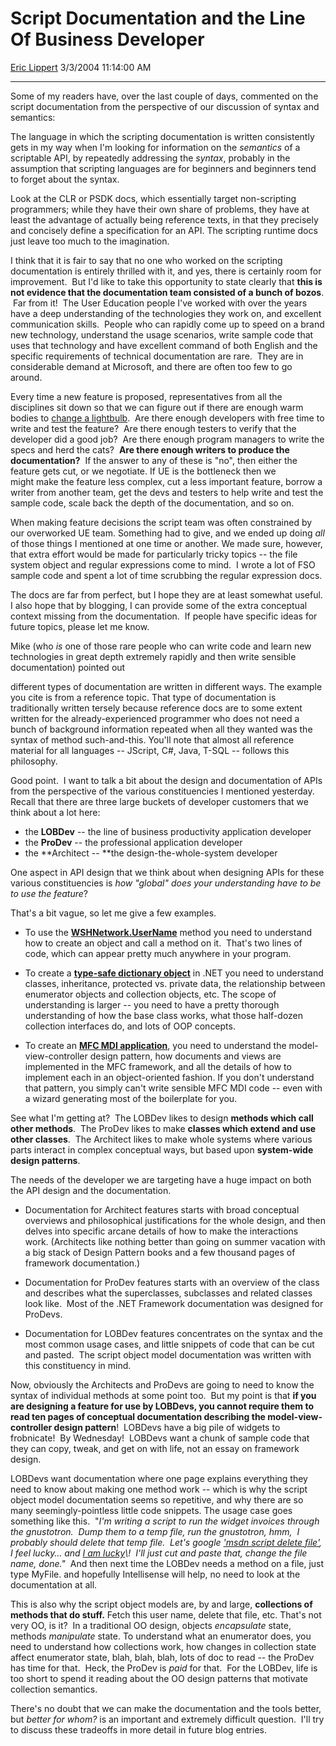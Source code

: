 <div id="page">

# Script Documentation and the Line Of Business Developer

[Eric Lippert](https://social.msdn.microsoft.com/profile/Eric%20Lippert) 3/3/2004 11:14:00 AM

-----

<div id="content">

<span>Some of my readers have, over the last couple of days, commented on the script documentation from the perspective of our discussion of syntax and semantics: </span>

<span></span>

<span>The language in which the scripting documentation is written consistently gets in my way when I'm looking for information on the *<span>semantics</span>* of a scriptable API, by repeatedly addressing the *<span>syntax</span>*, probably in the assumption that scripting languages are for beginners and beginners tend to forget about the syntax.</span><span> </span>

<span></span>

<span>Look at the CLR or PSDK docs, which essentially target non-scripting programmers; while they have their own share of problems, they have at least the advantage of actually being reference texts, in that they precisely and concisely define a specification for an API. The scripting runtime docs just leave too much to the imagination.</span><span> </span>

<span></span>

<span>I think that it is fair to say that no one who worked on the scripting documentation is entirely thrilled with it, and yes, there is certainly room for improvement.  But I'd like to take this opportunity to state clearly that **<span>this is not evidence that the documentation team consisted of a bunch of bozos</span>**.  Far from it\!  The User Education people I've worked with over the years have a deep understanding of the technologies they work on, and excellent communication skills.  People who can rapidly come up to speed on a brand new technology, understand the usage scenarios, write sample code that uses that technology and have excellent command of both English and the specific requirements of technical documentation are rare.  They are in considerable demand at Microsoft, and there are often too few to go around. </span>

<span>Every time a new feature is proposed, representatives from all the disciplines sit down so that we can figure out if there are enough warm bodies to [change a lightbulb](/ericlippert/archive/2003/10/28/53298.aspx "http://blogs.msdn.com/ericlippert/archive/2003/10/28/53298.aspx").  Are there enough developers with free time to write and test the feature?  Are there enough testers to verify that the developer did a good job?  Are there enough program managers to write the specs and herd the cats?  **<span>Are there enough writers to produce the documentation?</span>**  If the answer to any of these is "no", then either the feature gets cut, or we negotiate. If UE is the bottleneck then we might make the feature less complex, cut a less important feature, borrow a writer from another team, get the devs and testers to help write and test the sample code, scale back the depth of the documentation, and so on. </span>

<span></span>

<span>When making feature decisions the script team was often constrained by our overworked UE team. Something had to give, and we ended up doing *<span>all</span>* of those things I mentioned at one time or another. We made sure, however, that extra effort would be made for particularly tricky topics -- the file system object and regular expressions come to mind.  I wrote a lot of FSO sample code and spent a lot of time scrubbing the regular expression docs. </span>

<span></span>

<span>The docs are far from perfect, but I hope they are at least somewhat useful.  I also hope that by blogging, I can provide some of the extra conceptual context missing from the documentation.  If people have specific ideas for future topics, please let me know. </span>

<span></span>

<span>Mike (who *<span>is</span>* one of those rare people who can write code and learn new technologies in great depth extremely rapidly and then write sensible documentation) pointed out </span>

<span></span>

<span>different types of documentation are written in different ways. The example you cite is from a reference topic. That type of documentation is traditionally written tersely because reference docs are to some extent written for the already-experienced programmer who does not need a bunch of background information repeated when all they wanted was the syntax of method such-and-this. You'll note that almost all reference material for all languages -- JScript, C\#, Java, T-SQL -- follows this philosophy.</span><span> </span>

<span></span>

<span>Good point.  I want to talk a bit about the design and documentation of APIs from the perspective of the various constituencies I mentioned yesterday.  Recall that there are three large buckets of developer customers that we think about a lot here: </span>

<span></span>

  - <span>the **<span>LOBDev</span>** -- the line of business productivity application developer </span>
  - <span></span><span>the **<span>ProDev</span>** -- the professional application developer</span>
  - <span></span><span>the **<span>Architect -- </span>**the design-the-whole-system developer</span>

<span></span>

<span>One aspect in API design that we think about when designing APIs for these various constituencies is *<span>how "global" does your understanding have to be to use the feature</span>*?  </span>

<span></span>

<span>That's a bit vague, so let me give a few examples. </span>

  - <span>To use the [**<span>WSHNetwork.UserName</span>**](http://msdn.microsoft.com/library/default.asp?url=/library/en-us/script56/html/wsprousername.asp) method you need to understand how to create an object and call a method on it.  That's two lines of code, which can appear pretty much anywhere in your program.</span>

<span></span>

  - <span>To create a [**<span>type-safe dictionary object</span>**](http://msdn.microsoft.com/library/default.asp?url=/library/en-us/cpref/html/frlrfsystemcollectionsdictionarybaseclasstopic.asp) in .NET you need to understand classes, inheritance, protected vs. private data, the relationship between enumerator objects and collection objects, etc. The scope of understanding is larger -- you need to have a pretty thorough understanding of how the base class works, what those half-dozen collection interfaces do, and lots of OOP concepts. </span>

<span></span>

  - <span>To create an **<span>[MFC MDI application](http://msdn.microsoft.com/library/default.asp?url=/library/en-us/vccore/html/_core_MFC_Topics_.28.General.29.asp)</span>**, you need to understand the model-view-controller design pattern, how documents and views are implemented in the MFC framework, and all the details of how to implement each in an object-oriented fashion. If you don't understand that pattern, you simply can't write sensible MFC MDI code -- even with a wizard generating most of the boilerplate for you. </span>

<span>See what I'm getting at?  The LOBDev likes to design **methods which call other methods**.  The ProDev likes to make **classes which extend and use other classes**.  The Architect likes to make whole systems where various parts interact in complex conceptual ways, but based upon **system-wide design patterns**. </span>

<span>The needs of the developer we are targeting have a huge impact on both the API design and the documentation.  </span>

<span></span>

  - <span>Documentation for Architect features starts with broad conceptual overviews and philosophical justifications for the whole design, and then delves into specific arcane details of how to make the interactions work. (Architects like nothing better than going on summer vacation with a big stack of Design Pattern books and a few thousand pages of framework documentation.) </span>

<span></span>

  - <span>Documentation for ProDev features starts with an overview of the class and describes what the superclasses, subclasses and related classes look like.  Most of the .NET Framework documentation was designed for ProDevs. </span>

<span></span>

  - <span>Documentation for LOBDev features concentrates on the syntax and the most common usage cases, and little snippets of code that can be cut and pasted.  The script object model documentation was written with this constituency in mind. </span>

<span>Now, obviously the Architects and ProDevs are going to need to know the syntax of individual methods at some point too.  But my point is that **<span>if you are designing a feature for use by LOBDevs, you cannot require them to read ten pages of conceptual documentation describing the model-view-controller design pattern</span>**\!  LOBDevs have a big pile of widgets to frobnicate\!  By Wednesday\!  LOBDevs want a chunk of sample code that they can copy, tweak, and get on with life, not an essay on framework design.  </span>

<span>LOBDevs want documentation where one page explains everything they need to know about making one method work -- which is why the script object model documentation seems so repetitive, and why there are so many seemingly-pointless little code snippets. The usage case goes something like this.  "*<span>I'm writing a script to run the widget invoices through the gnustotron.  Dump them to a temp file, run the gnustotron, hmm,  I probably should delete that temp file.  Let's google ['msdn script delete file'](http://www.google.com/search?sourceid=navclient&ie=UTF-8&oe=UTF-8&q=msdn+script+delete+file "http://www.google.com/search?sourceid=navclient&ie=UTF-8&oe=UTF-8&q=msdn+script+delete+file"), I feel lucky… and [I am lucky](http://msdn.microsoft.com/library/default.asp?url=/library/en-us/script56/html/jsmthdelete.asp "http://msdn.microsoft.com/library/default.asp?url=/library/en-us/script56/html/jsmthdelete.asp")\!  I'll just cut and paste that, change the file name, done."</span>*  And then next time the LOBDev needs a method on a file, just type </span><span>MyFile.</span><span> and hopefully Intellisense will help, no need to look at the documentation at all. </span>

<span></span>

<span>This is also why the script object models are, by and large, **<span>collections of methods that do stuff.</span>** Fetch this user name, delete that file, etc. That's not very OO, is it?  In a traditional OO design, objects *encapsulate* state, methods *manipulate* state. To understand what an enumerator does, you need to understand how collections work, how changes in collection state affect enumerator state, blah, blah, blah, lots of doc to read -- the ProDev has time for that.  Heck, the ProDev is *<span>paid</span>* for that.  For the LOBDev, life is too short to spend it reading about the OO design patterns that motivate collection semantics. </span>

<span></span>

<span>There's no doubt that we can make the documentation and the tools better, but *<span>better for whom?</span>* is an important and extremely difficult question.  I'll try to discuss these tradeoffs in more detail in future blog entries.</span>

</div>

</div>

